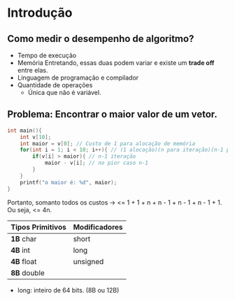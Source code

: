 # Introdução

## Como medir o desempenho de algoritmo?

- Tempo de execução
- Memória
Entretando, essas duas podem variar e existe um **trade off** entre elas.
- Linguagem de programação e compilador
- Quantidade de operações
    - Única que não é variável.


## Problema: Encontrar o maior valor de um vetor.

```C
int main(){
    int v[10];
    int maior = v[0]; // Custo de 1 para alocação de memória
    for(int i = 1; i < 10; i++){ // (1 alocação)(n para iteração)(n-1 para soma de i)
        if(v[i] > maior){ // n-1 iteração
            maior - v[i]; // no pior caso n-1
        }
    }
    printf("o maior é: %d", maior);
}
```

Portanto, somanto todos os custos -> <= 1 + 1 + n + n - 1 + n - 1 + n - 1 + 1. Ou seja, <= 4n.

Tipos Primitivos | Modificadores
---------------- | -------------
**1B** char      | short
**4B** int       | long
**4B** float     | unsigned
**8B** double    |

- long: inteiro de 64 bits. (8B ou 12B)
